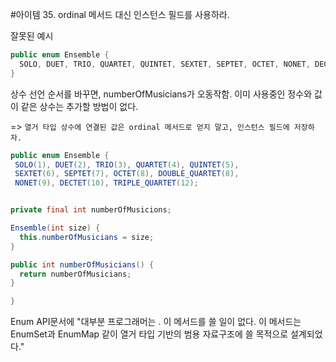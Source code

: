 #아이템 35. ordinal 메서드 대신 인스턴스 필드를 사용하라.

잘못된 예시
```Java
public enum Ensemble {
  SOLO, DUET, TRIO, QUARTET, QUINTET, SEXTET, SEPTET, OCTET, NONET, DECTET
}
```

상수 선언 순서를 바꾸면, numberOfMusicians가 오동작함.
이미 사용중인 정수와 값이 같은 상수는 추가할 방법이 없다.

=> `열거 타입 상수에 연결된 값은 ordinal 메서드로 얻지 말고, 인스턴스 필드에 저장하자.`

```Java
public enum Ensemble {
 SOLO(1), DUET(2), TRIO(3), QUARTET(4), QUINTET(5),
 SEXTET(6), SEPTET(7), OCTET(8), DOUBLE_QUARTET(8),
 NONET(9), DECTET(10), TRIPLE_QUARTET(12);


private final int numberOfMusicions;

Ensemble(int size) {
  this.numberOfMusicians = size;
}

public int numberOfMusicians() {
  return numberOfMusicians;
}

}
```

Enum API문서에 "대부분 프로그래머는 . 이 메서드를 쓸 일이 없다. 이 메서드는 EnumSet과 EnumMap 같이 열거 타입 기반의 범용 자료구조에 쓸 목적으로 설계되었다."



